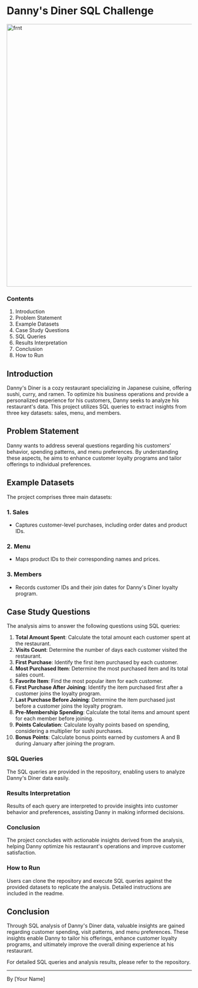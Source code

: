 # Danny's Diner SQL Challenge


<img width="715" alt="frnt" src="https://github.com/Ard313/DannyDiner_SQLChallenge/assets/122507060/0ba7dc7a-7895-4770-b390-30feb8b23dc5">

### Contents
1. Introduction
2. Problem Statement
3. Example Datasets
4. Case Study Questions
5. SQL Queries
6. Results Interpretation
7. Conclusion
8. How to Run




## Introduction
Danny's Diner is a cozy restaurant specializing in Japanese cuisine, offering sushi, curry, and ramen. To optimize his business operations and provide a personalized experience for his customers, Danny seeks to analyze his restaurant's data. This project utilizes SQL queries to extract insights from three key datasets: sales, menu, and members.

## Problem Statement
Danny wants to address several questions regarding his customers' behavior, spending patterns, and menu preferences. By understanding these aspects, he aims to enhance customer loyalty programs and tailor offerings to individual preferences.

## Example Datasets
The project comprises three main datasets:

### 1. Sales
- Captures customer-level purchases, including order dates and product IDs.

### 2. Menu
- Maps product IDs to their corresponding names and prices.

### 3. Members
- Records customer IDs and their join dates for Danny's Diner loyalty program.

## Case Study Questions
The analysis aims to answer the following questions using SQL queries:

1. **Total Amount Spent**: Calculate the total amount each customer spent at the restaurant.
2. **Visits Count**: Determine the number of days each customer visited the restaurant.
3. **First Purchase**: Identify the first item purchased by each customer.
4. **Most Purchased Item**: Determine the most purchased item and its total sales count.
5. **Favorite Item**: Find the most popular item for each customer.
6. **First Purchase After Joining**: Identify the item purchased first after a customer joins the loyalty program.
7. **Last Purchase Before Joining**: Determine the item purchased just before a customer joins the loyalty program.
8. **Pre-Membership Spending**: Calculate the total items and amount spent for each member before joining.
9. **Points Calculation**: Calculate loyalty points based on spending, considering a multiplier for sushi purchases.
10. **Bonus Points**: Calculate bonus points earned by customers A and B during January after joining the program.


### SQL Queries
The SQL queries are provided in the repository, enabling users to analyze Danny's Diner data easily.

### Results Interpretation
Results of each query are interpreted to provide insights into customer behavior and preferences, assisting Danny in making informed decisions.

### Conclusion
The project concludes with actionable insights derived from the analysis, helping Danny optimize his restaurant's operations and improve customer satisfaction.

### How to Run
Users can clone the repository and execute SQL queries against the provided datasets to replicate the analysis. Detailed instructions are included in the readme.

## Conclusion
Through SQL analysis of Danny's Diner data, valuable insights are gained regarding customer spending, visit patterns, and menu preferences. These insights enable Danny to tailor his offerings, enhance customer loyalty programs, and ultimately improve the overall dining experience at his restaurant.

For detailed SQL queries and analysis results, please refer to the repository.

---

By [Your Name]
